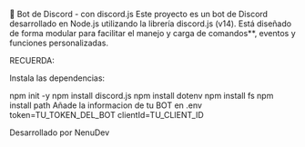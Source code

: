 🤖 Bot de Discord - con discord.js
Este proyecto es un bot de Discord desarrollado en Node.js utilizando la librería discord.js (v14). Está diseñado de forma modular para facilitar el manejo y carga de comandos**, eventos y funciones personalizadas.

RECUERDA:

Instala las dependencias:

npm init -y
npm install discord.js
npm install dotenv
npm install fs
npm install path
Añade la informacion de tu BOT en .env token=TU_TOKEN_DEL_BOT clientId=TU_CLIENT_ID

Desarrollado por NenuDev
